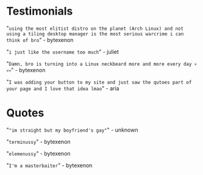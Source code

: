 # Testimonials

"`using the most elitist distro on the planet (Arch Linux) and not using a tiling desktop manager is the most serious warcrime i can think of bro`" - bytexenon

"`i just like the username too much`" - juliet

"`Damn, bro is turning into a Linux neckbeard more and more every day 💀💀💀`" - bytexenon

"`I was adding your button to my site and just saw the qutoes part of your page and I love that idea lmao`" - aria

# Quotes

"`"im straight but my boyfriend's gay"`" - unknown

"`terminussy`" - bytexenon

"`elemenussy`" - bytexenon

"`I'm a masterbaiter`" - bytexenon
